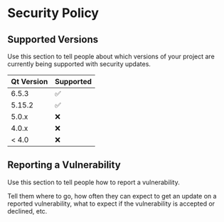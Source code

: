 # Security Policy

## Supported Versions

Use this section to tell people about which versions of your project are
currently being supported with security updates.

| Qt Version | Supported          |
| ------- | ------------------ |
| 6.5.3   | :white_check_mark: |
| 5.15.2  | :white_check_mark: |
| 5.0.x   | :x:                |
| 4.0.x   | :x: |
| < 4.0   | :x:                |

## Reporting a Vulnerability

Use this section to tell people how to report a vulnerability.

Tell them where to go, how often they can expect to get an update on a
reported vulnerability, what to expect if the vulnerability is accepted or
declined, etc.
